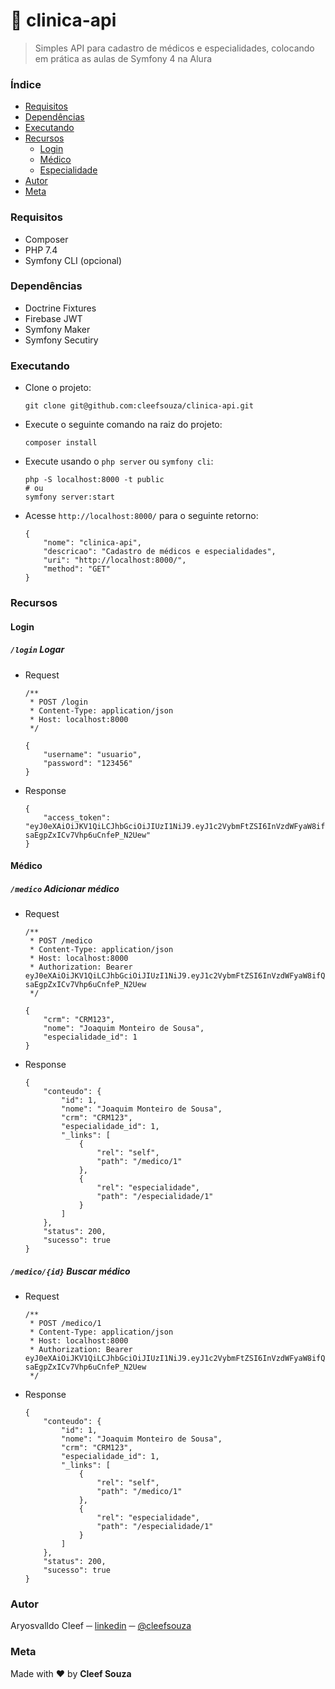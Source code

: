 # :syringe: clinica-api
> Simples API para cadastro de médicos e especialidades, colocando em prática as aulas de Symfony 4 na Alura

### Índice
- [Requisitos](#requisitos)
- [Dependências](#dependencias)
- [Executando](#executando)
- [Recursos](#recursos)
  - [Login](#login)
  - [Médico](#medico)
  - [Especialidade](#especialidade)
- [Autor](#autor)
- [Meta](#meta)

### Requisitos <div id="requisitos"></div>
- Composer
- PHP 7.4
- Symfony CLI (opcional)

### Dependências <div id="dependencias"></div>
- Doctrine Fixtures
- Firebase JWT
- Symfony Maker
- Symfony Secutiry

### Executando <div id="executando"></div>
- Clone o projeto:
  ```shell
  git clone git@github.com:cleefsouza/clinica-api.git
  ```
- Execute o seguinte comando na raiz do projeto:
  ```shell
  composer install
  ```
- Execute usando o `php server` ou `symfony cli`:
  ```shell
  php -S localhost:8000 -t public
  # ou
  symfony server:start
  ```
- Acesse `http://localhost:8000/` para o seguinte retorno:
    ```json5
    {
        "nome": "clinica-api",
        "descricao": "Cadastro de médicos e especialidades",
        "uri": "http://localhost:8000/",
        "method": "GET"
    }
    ```
 
### Recursos <div id="recursos"></div>

#### Login <div id="login"></div>

##### `/login` Logar
- Request
    ```json5
    /**
     * POST /login
     * Content-Type: application/json
     * Host: localhost:8000
     */
    
    {
        "username": "usuario",
        "password": "123456"
    }
    ```
 - Response
    ```json5
    {
        "access_token": "eyJ0eXAiOiJKV1QiLCJhbGciOiJIUzI1NiJ9.eyJ1c2VybmFtZSI6InVzdWFyaW8ifQ.Yytcv05WKMtD5T4-saEgpZxICv7Vhp6uCnfeP_N2Uew"
    }
    ```

#### Médico <div id="medico"></div>

##### `/medico` Adicionar médico
- Request
    ```json5
    /**
     * POST /medico
     * Content-Type: application/json
     * Host: localhost:8000
     * Authorization: Bearer eyJ0eXAiOiJKV1QiLCJhbGciOiJIUzI1NiJ9.eyJ1c2VybmFtZSI6InVzdWFyaW8ifQ.Yytcv05WKMtD5T4-saEgpZxICv7Vhp6uCnfeP_N2Uew
     */
    
    {
    	"crm": "CRM123",
    	"nome": "Joaquim Monteiro de Sousa",
    	"especialidade_id": 1
    }
    ```
 - Response
    ```json5
    {
        "conteudo": {
            "id": 1,
            "nome": "Joaquim Monteiro de Sousa",
            "crm": "CRM123",
            "especialidade_id": 1,
            "_links": [
                {
                    "rel": "self",
                    "path": "/medico/1"
                },
                {
                    "rel": "especialidade",
                    "path": "/especialidade/1"
                }
            ]
        },
        "status": 200,
        "sucesso": true
    }
    ```

##### `/medico/{id}` Buscar médico
- Request
    ```json5
    /**
     * POST /medico/1
     * Content-Type: application/json
     * Host: localhost:8000
     * Authorization: Bearer eyJ0eXAiOiJKV1QiLCJhbGciOiJIUzI1NiJ9.eyJ1c2VybmFtZSI6InVzdWFyaW8ifQ.Yytcv05WKMtD5T4-saEgpZxICv7Vhp6uCnfeP_N2Uew
     */
    ```
 - Response
    ```json5
    {
        "conteudo": {
            "id": 1,
            "nome": "Joaquim Monteiro de Sousa",
            "crm": "CRM123",
            "especialidade_id": 1,
            "_links": [
                {
                    "rel": "self",
                    "path": "/medico/1"
                },
                {
                    "rel": "especialidade",
                    "path": "/especialidade/1"
                }
            ]
        },
        "status": 200,
        "sucesso": true
    }
    ```
### Autor <div id="autor"></div>
Aryosvalldo Cleef ─ [linkedin](https://www.linkedin.com/in/aryosvalldo-cleef/) ─ [@cleefsouza](https://github.com/cleefsouza)

### Meta <div id="meta"></div>
Made with :heart: by **Cleef Souza**
